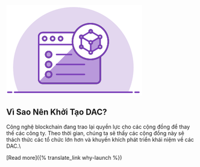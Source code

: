 ![Why Launch a DAC?](/assets/home/create-own-dac.svg)

Vì Sao Nên Khởi Tạo DAC?
---

Công nghệ blockchain đang trao lại quyền lực cho các cộng đồng để thay thế các công ty. Theo thời gian, chúng ta sẽ thấy các cộng đồng này sẽ thách thức các tổ chức lớn hơn và khuyến khích phát triển khái niệm về các DAC.\\
&nbsp;

[Read more]({% translate_link why-launch %})
